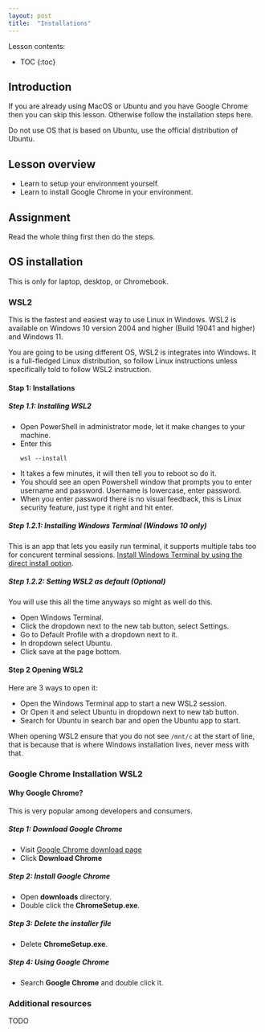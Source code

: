 ```yaml
---
layout: post
title:  "Installations"
---
```


Lesson contents:

* TOC
{:toc}

## Introduction

If you are already using MacOS or Ubuntu and you have Google Chrome then you can skip this lesson. Otherwise follow the installation steps here.

Do not use OS that is based on Ubuntu, use the official distribution of Ubuntu.

## Lesson overview

- Learn to setup your environment yourself.
- Learn to install Google Chrome in your environment.

## Assignment

Read the whole thing first then do the steps.

## OS installation

This is only for laptop, desktop, or Chromebook.

### WSL2

This is the fastest and easiest way to use Linux in Windows. WSL2 is available on Windows 10 version 2004 and higher (Build 19041 and higher) and Windows 11.

You are going to be using different OS, WSL2 is integrates into Windows. It is a full-fledged Linux distribution, so follow Linux instructions unless specifically told to follow WSL2 instruction.

#### Stap 1: Installations

##### Step 1.1: Installing WSL2

- Open PowerShell in administrator mode, let it make changes to your machine.
- Enter this
  ```
  wsl --install
  ```
- It takes a few minutes, it will then tell you to reboot so do it.
- You should see an open Powershell window that prompts you to enter username and password. Username is lowercase, enter password.
- When you enter password there is no visual feedback, this is Linux security feature, just type it right and hit enter.

##### Step 1.2.1: Installing Windows Terminal (Windows 10 only)

This is an app that lets you easily run terminal, it supports multiple tabs too for concurent terminal sessions. [Install Windows Terminal by using the direct install option](https://learn.microsoft.com/en-us/windows/terminal/install).

##### Step 1.2.2: Setting WSL2 as default (Optional)

You will use this all the time anyways so might as well do this.

- Open Windows Terminal.
- Click the dropdown next to the new tab button, select Settings.
- Go to Default Profile with a dropdown next to it.
- In dropdown select Ubuntu.
- Click save at the page bottom.

#### Step 2 Opening WSL2

Here are 3 ways to open it:

- Open the Windows Terminal app to start a new WSL2 session.
- Or Open it and select Ubuntu in dropdown next to new tab button.
- Search for Ubuntu in search bar and open the Ubuntu app to start.

When opening WSL2 ensure that you do not see `/mnt/c` at the start of line, that is because that is where Windows installation lives, never mess with that.

### Google Chrome Installation WSL2

#### Why Google Chrome?

This is very popular among developers and consumers.

##### Step 1: Download Google Chrome

- Visit [Google Chrome download page](https://www.google.com/chrome/)
- Click **Download Chrome**

##### Step 2: Install Google Chrome

- Open **downloads** directory.
- Double click the **ChromeSetup.exe**.

##### Step 3: Delete the installer file

- Delete **ChromeSetup.exe**.

##### Step 4: Using Google Chrome

- Search **Google Chrome** and double click it.

### Additional resources

TODO
